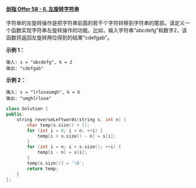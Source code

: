 #### [剑指 Offer 58 - II. 左旋转字符串](https://leetcode-cn.com/problems/zuo-xuan-zhuan-zi-fu-chuan-lcof/)

字符串的左旋转操作是把字符串前面的若干个字符转移到字符串的尾部。请定义一个函数实现字符串左旋转操作的功能。比如，输入字符串"abcdefg"和数字2，该函数将返回左旋转两位得到的结果"cdefgab"。

 

**示例 1：**

```
输入: s = "abcdefg", k = 2
输出: "cdefgab"
```

**示例 2：**

```
输入: s = "lrloseumgh", k = 6
输出: "umghlrlose"
```

 
```c++
class Solution {
public:
    string reverseLeftwords(string s, int n) {
        char temp[s.size() + 1];
        for (int i = 0; i < n; ++i) {
            temp[i + s.size() - n] = s[i];
        }
        for (int i = n; i < s.size(); ++i) {
            temp[i - n] = s[i];
        }
        temp[s.size()] = '\0';
        return temp;
    }
};
```

